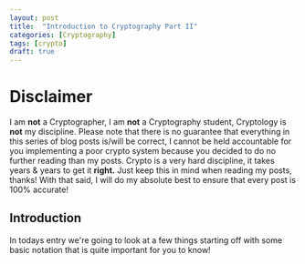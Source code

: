 ```yaml
---
layout: post
title:  "Introduction to Cryptography Part II"
categories: [Cryptography]
tags: [crypto]
draft: true
---
```


# Disclaimer

I am **not** a Cryptographer, I am **not** a Cryptography student, Cryptology is **not** my discipline. Please note that there is no guarantee that everything in this series of blog posts is/will be correct, I cannot be held accountable for you implementing a poor crypto system because you decided to do no further reading than my posts. Crypto is a very hard discipline, it takes years & years to get it **right.** Just keep this in mind when reading my posts, thanks! With that said, I will do my absolute best to ensure that every post is 100% accurate!

## Introduction

In todays entry we're going to look at a few things starting off with some basic notation that is quite important for you to know! 
